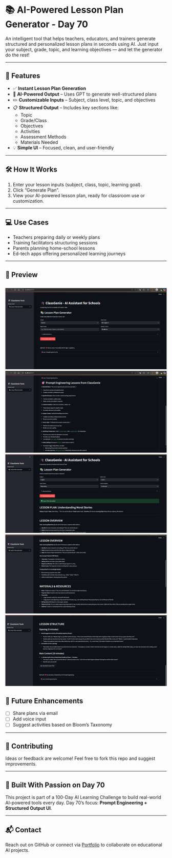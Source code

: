 # 📚 AI-Powered Lesson Plan Generator - Day 70

An intelligent tool that helps teachers, educators, and trainers generate structured and personalized lesson plans in seconds using AI. Just input your subject, grade, topic, and learning objectives — and let the generator do the rest!

---

## 🚀 Features

- ✅ **Instant Lesson Plan Generation**
- 🧠 **AI-Powered Output** – Uses GPT to generate well-structured plans
- ✏️ **Customizable Inputs** – Subject, class level, topic, and objectives
- 📋 **Structured Output** – Includes key sections like:
  - Topic
  - Grade/Class
  - Objectives
  - Activities
  - Assessment Methods
  - Materials Needed
- 💡 **Simple UI** – Focused, clean, and user-friendly

---

## 🛠️ How It Works

1. Enter your lesson inputs (subject, class, topic, learning goal).
2. Click “Generate Plan”.
3. View your AI-powered lesson plan, ready for classroom use or customization.

---

## 💻 Use Cases

- Teachers preparing daily or weekly plans
- Training facilitators structuring sessions
- Parents planning home-school lessons
- Ed-tech apps offering personalized learning journeys

---

## 📸 Preview

![ClassGenie](image.png)
![Prompt-Engineering-PDF](image-1.png)
![Example-Output](image-2.png)
![Example-Output1](image-3.png)
![Example-Output2](image-4.png)
---

## 🔮 Future Enhancements

- [ ] Share plans via email
- [ ] Add voice input
- [ ] Suggest activities based on Bloom’s Taxonomy

---

## 🤝 Contributing

Ideas or feedback are welcome! Feel free to fork this repo and suggest improvements.

---

## 🧠 Built With Passion on Day 70

This project is part of a 100-Day AI Learning Challenge to build real-world AI-powered tools every day. Day 70’s focus: **Prompt Engineering + Structured Output UI**.

---

## 📬 Contact

Reach out on GitHub or connect via [Portfolio](https://ud-ai-kumar.vercel.app/) to collaborate on educational AI projects.

```

